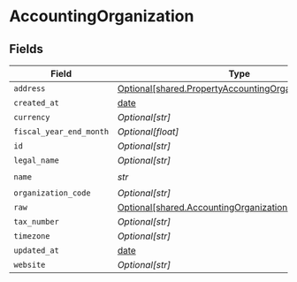 # AccountingOrganization


## Fields

| Field                                                                                                                  | Type                                                                                                                   | Required                                                                                                               | Description                                                                                                            |
| ---------------------------------------------------------------------------------------------------------------------- | ---------------------------------------------------------------------------------------------------------------------- | ---------------------------------------------------------------------------------------------------------------------- | ---------------------------------------------------------------------------------------------------------------------- |
| `address`                                                                                                              | [Optional[shared.PropertyAccountingOrganizationAddress]](../../models/shared/propertyaccountingorganizationaddress.md) | :heavy_minus_sign:                                                                                                     | N/A                                                                                                                    |
| `created_at`                                                                                                           | [date](https://docs.python.org/3/library/datetime.html#date-objects)                                                   | :heavy_minus_sign:                                                                                                     | N/A                                                                                                                    |
| `currency`                                                                                                             | *Optional[str]*                                                                                                        | :heavy_minus_sign:                                                                                                     | N/A                                                                                                                    |
| `fiscal_year_end_month`                                                                                                | *Optional[float]*                                                                                                      | :heavy_minus_sign:                                                                                                     | N/A                                                                                                                    |
| `id`                                                                                                                   | *Optional[str]*                                                                                                        | :heavy_minus_sign:                                                                                                     | N/A                                                                                                                    |
| `legal_name`                                                                                                           | *Optional[str]*                                                                                                        | :heavy_minus_sign:                                                                                                     | N/A                                                                                                                    |
| `name`                                                                                                                 | *str*                                                                                                                  | :heavy_check_mark:                                                                                                     | N/A                                                                                                                    |
| `organization_code`                                                                                                    | *Optional[str]*                                                                                                        | :heavy_minus_sign:                                                                                                     | N/A                                                                                                                    |
| `raw`                                                                                                                  | [Optional[shared.AccountingOrganizationRaw]](../../models/shared/accountingorganizationraw.md)                         | :heavy_minus_sign:                                                                                                     | N/A                                                                                                                    |
| `tax_number`                                                                                                           | *Optional[str]*                                                                                                        | :heavy_minus_sign:                                                                                                     | N/A                                                                                                                    |
| `timezone`                                                                                                             | *Optional[str]*                                                                                                        | :heavy_minus_sign:                                                                                                     | N/A                                                                                                                    |
| `updated_at`                                                                                                           | [date](https://docs.python.org/3/library/datetime.html#date-objects)                                                   | :heavy_minus_sign:                                                                                                     | N/A                                                                                                                    |
| `website`                                                                                                              | *Optional[str]*                                                                                                        | :heavy_minus_sign:                                                                                                     | N/A                                                                                                                    |